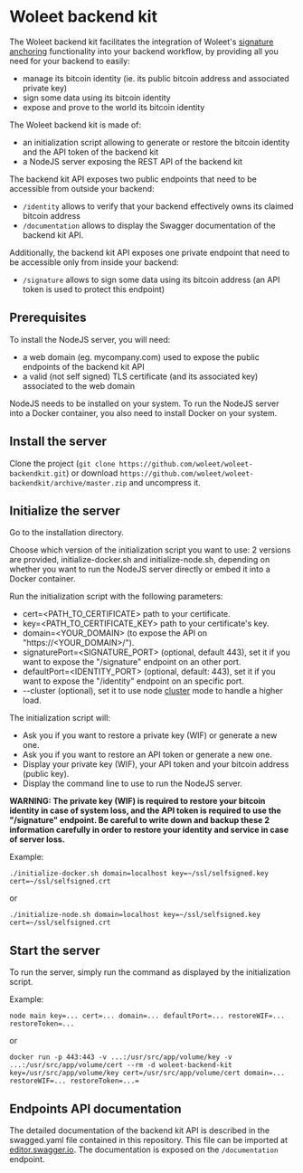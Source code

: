# Woleet backend kit

The Woleet backend kit facilitates the integration of Woleet's
 [signature anchoring](https://medium.com/@woleet/beyond-data-anchoring-bee867d9be3a)
  functionality into your backend workflow, by providing all you need for your backend to easily:
 * manage its bitcoin identity (ie. its public bitcoin address and associated private key)
 * sign some data using its bitcoin identity
 * expose and prove to the world its bitcoin identity

The Woleet backend kit is made of:
 * an initialization script allowing to generate or restore the bitcoin identity and the API token of the backend kit
 * a NodeJS server exposing the REST API of the backend kit
 
The backend kit API exposes two public endpoints that need to be accessible from outside your backend:
 * `/identity` allows to verify that your backend effectively owns its claimed bitcoin address
 * `/documentation` allows to display the Swagger documentation of the backend kit API.

Additionally, the backend kit API exposes one private endpoint that need to be accessible only from inside your backend:
* `/signature` allows to sign some data using its bitcoin address (an API token is used to protect this endpoint)

## Prerequisites

To install the NodeJS server, you will need:
* a web domain (eg. mycompany.com) used to expose the public endpoints of the backend kit API
* a valid (not self signed) TLS certificate (and its associated key) associated to the web domain

NodeJS needs to be installed on your system.
To run the NodeJS server into a Docker container, you also need to install Docker on your system. 

## Install the server

Clone the project (`git clone https://github.com/woleet/woleet-backendkit.git`) or download `https://github.com/woleet/woleet-backendkit/archive/master.zip` and uncompress it.

## Initialize the server

Go to the installation directory.

Choose which version of the initialization script you want to use: 2 versions are provided, initialize-docker.sh and initialize-node.sh, depending on whether you want to run the NodeJS server directly or embed it into a Docker container.

Run the initialization script with the following parameters:
- cert=<PATH_TO_CERTIFICATE> path to your certificate.
- key=<PATH_TO_CERTIFICATE_KEY> path to your certificate's key.
- domain=<YOUR_DOMAIN> (to expose the API on "https://<YOUR_DOMAIN>/").
- signaturePort=<SIGNATURE_PORT> (optional, default 443), set it if you want to expose the "/signature" endpoint on an other port.
- defaultPort=<IDENTITY_PORT> (optional, default: 443), set it if you want to expose the "/identity" endpoint on an specific port.
- --cluster (optional), set it to use node [cluster](https://nodejs.org/docs/latest/api/cluster.html#cluster_cluster) mode to handle a higher load.

The initialization script will:
- Ask you if you want to restore a private key (WIF) or generate a new one.
- Ask you if you want to restore an API token or generate a new one.
- Display your private key (WIF), your API token and your bitcoin address (public key).
- Display the command line to use to run the NodeJS server.

**WARNING: The private key (WIF) is required to restore your bitcoin identity in case of system loss, and the API token is required to use the "/signature" endpoint.
Be careful to write down and backup these 2 information carefully in order to restore your identity and service in case of server loss.**

Example:

`./initialize-docker.sh domain=localhost key=~/ssl/selfsigned.key cert=~/ssl/selfsigned.crt`

or

`./initialize-node.sh domain=localhost key=~/ssl/selfsigned.key cert=~/ssl/selfsigned.crt`

## Start the server

To run the server, simply run the command as displayed by the initialization script.

Example:

`node main key=... cert=... domain=... defaultPort=... restoreWIF=... restoreToken=...`

or

`docker run -p 443:443 -v ...:/usr/src/app/volume/key -v ...:/usr/src/app/volume/cert --rm -d woleet-backend-kit key=/usr/src/app/volume/key cert=/usr/src/app/volume/cert domain=... restoreWIF=... restoreToken=...=`

## Endpoints API documentation

The detailed documentation of the backend kit API is described in the swagged.yaml file contained in this repository.
 This file can be imported at [editor.swagger.io](https://editor.swagger.io/).
 The documentation is exposed on the `/documentation` endpoint.
 
